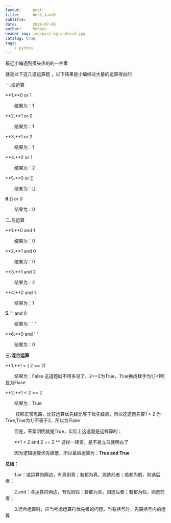 ```yaml
---
layout:     post
title:      0or1,1and0
subtitle:   
date:       2018-07-09
author:     Mehaei
header-img: img/post-bg-android.jpg
catalog: true
tags:
    - python
---
```

最近小编遇到很头疼的的一件事

就是以下这几道运算题 ，以下结果是小编经过大量的运算得出的

一.或运算

**1.**0 or 1

　　结果为：1

**2.**1 or 0

　　结果为：1

**3.**1 or 2

　　结果为：1

**4.**2 or 1

　　结果为：2

**5.**0 or []

　　结果为：[]

**6.**[] or 0

　　结果为：0

二.与运算

**1.**0 and 1

　　结果为：0

**2.**1 and 0

　　结果为：0

**3.**1 and 2

　　结果为：2

**4.**2 and 1

　　结果为：1

**5.**' ' and 0

　　结果为：' '

**6.**0 and ' ' 

　　结果为：0

**三.混合运算**

**1.**1 < ( 2 == 2)

　　结果为：False   这道题就不用多说了，2==2为True，True换成数字为1,1<1明显为Flase

**2.**1 < 2 == 2

　　结果为：True 

　　 按照正常思路，比较运算优先级比等于优先级高，所以这道题先算1 < 2 为True,True为1,1不等于2，所以为Flase

　　但是，答案明明就是True，实际上这道题是这样算的：

　　**1 < 2 and 2 == 2 ** 这样一转变，是不是立马就明白了 

　　因为逻辑运算优先级低，所以最后运算为：**True and True**

**总结：**

　　1.or：或运算的两边，有真则真；若都为真，则选前者；若都为假，则选后者；

　　2.and：与运算的两边，有假则假；若都为真，则选后者；若都为假，则选前者；

　　3.混合运算时，应当考虑运算符优先级的问题，当有括号时，先算括号内的运算
